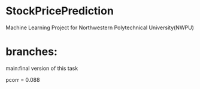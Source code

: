 # StockPricePrediction
Machine Learning Project for Northwestern Polytechnical University(NWPU)

# branches:
main:final version of this task

pcorr = 0.088
